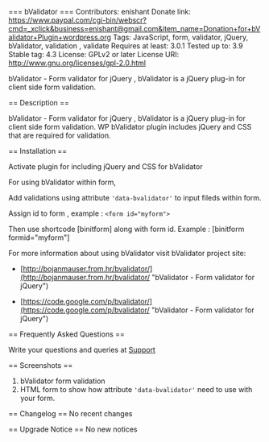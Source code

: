  === bValidator ===
Contributors: enishant
Donate link: https://www.paypal.com/cgi-bin/webscr?cmd=_xclick&business=enishant@gmail.com&item_name=Donation+for+bValidator+Plugin+wordpress.org
Tags: JavaScript, form, validator, jQuery, bValidator, validation , validate
Requires at least: 3.0.1
Tested up to: 3.9
Stable tag: 4.3
License: GPLv2 or later
License URI: http://www.gnu.org/licenses/gpl-2.0.html

bValidator - Form validator for jQuery , bValidator is a jQuery plug-in for client side form validation.

== Description ==

bValidator - Form validator for jQuery , bValidator is a jQuery plug-in for client side form validation. WP bValidator plugin includes jQuery and CSS that are required for validation.

== Installation ==

Activate plugin for including jQuery and CSS for bValidator

For using bValidator within form, 

Add validations using attribute `'data-bvalidator'` to input fileds within form.

Assign id to form , example : `<form id="myform">`

Then use shortcode [binitform] along with form id.
Example :  [binitform formid="myform"]

For more information about using bValidator visit bValidator project site:

* [http://bojanmauser.from.hr/bvalidator/](http://bojanmauser.from.hr/bvalidator/ "bValidator - Form validator for jQuery")

* [https://code.google.com/p/bvalidator/](https://code.google.com/p/bvalidator/ "bValidator - Form validator for jQuery")

== Frequently Asked Questions ==

Write your questions and queries at [Support ](http://wordpress.org/support/plugin/bvalidator "Write your questions and queries ")

== Screenshots ==
1. bValidator form validation
2. HTML form to show how attribute `'data-bvalidator'` need to use with your form.

== Changelog ==
No recent changes

== Upgrade Notice ==
No new notices
